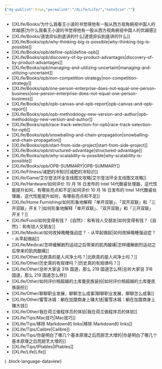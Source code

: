 ```yaml
---
{"dg-publish":true,"permalink":"/XLife/Life/","noteIcon":""}
---
```


- [[XLife/Books/为什么我看王小波的书觉得他有一股从西方视角俯视中国人的优越感\|为什么我看王小波的书觉得他有一股从西方视角俯视中国人的优越感]]
- [[XLife/Books/道诡异仙到底讲的什么\|道诡异仙到底讲的什么]]
- [[XLife/Books/opb/why-thinking-big-is-possible\|why-thinking-big-is-possible]]
- [[XLife/Books/opb/define-opb\|define-opb]]
- [[XLife/Books/opb/discovery-of-by-product-advantages\|discovery-of-by-product-advantages]]
- [[XLife/Books/opb/managing-and-utilizing-uncertaint\|managing-and-utilizing-uncertaint]]
- [[XLife/Books/opb/non-competition-strategy\|non-competition-strategy]]
- [[XLife/Books/opb/one-person-enterprise-does-not-equal-one-person-business\|one-person-enterprise-does-not-equal-one-person-business]]
- [[XLife/Books/opb/opb-canvas-and-opb-report\|opb-canvas-and-opb-report]]
- [[XLife/Books/opb/opb-methodology-new-version-and-author\|opb-methodology-new-version-and-author]]
- [[XLife/Books/opb/race-track-selection-for-opb\|race-track-selection-for-opb]]
- [[XLife/Books/opb/snowballing-and-chain-propagation\|snowballing-and-chain-propagation]]
- [[XLife/Books/opb/start-from-side-project\|start-from-side-project]]
- [[XLife/Books/opb/structured-advantage\|structured-advantage]]
- [[XLife/Books/opb/why-scalability-is-possible\|why-scalability-is-possible]]
- [[XLife/Books/opb/OPB-SUMMARY\|OPB-SUMMARY]]
- [[XLife/Fitness/减肥的冷知识\|减肥的冷知识]]
- [[XLife/Game/艾尔登法环全支线图文攻略\|艾尔登法环全支线图文攻略]]
- [[XLife/Hardware/如何评价 10 月 16 日发布的 Intel 14代酷睿处理器，这代性能提升如何，有哪些亮点和不足\|如何评价 10 月 16 日发布的 Intel 14代酷睿处理器，这代性能提升如何，有哪些亮点和不足]]
- [[XLife/Home Furnishing/如何形象地解释「单开双联」、「双开双联」和「三开双联」开关？\|如何形象地解释「单开双联」、「双开双联」和「三开双联」开关？]]
- [[XLife/Fund/如何变得有钱？《自然》：和有钱人交朋友\|如何变得有钱？《自然》：和有钱人交朋友]]
- [[XLife/Medical/如何改掉晚睡强迫症？ - 从早起做起\|如何改掉晚睡强迫症？ - 从早起做起]]
- [[XLife/Medical/怎样缓解剧烈运动之后带来的肌肉酸痛\|怎样缓解剧烈运动之后带来的肌肉酸痛]]
- [[XLife/Other/北欧真的是人间净土吗？\|北欧真的是人间净土吗？]]
- [[XLife/Other/历史真的有规律吗？\|历史真的有规律吗？]]
- [[XLife/Other/总听大家说 318 国道，那么 219 国道怎么样\|总听大家说 318 国道，那么 219 国道怎么样]]
- [[XLife/Other/如何评价杨超越的土库曼民族装扮\|如何评价杨超越的土库曼民族装扮]]
- [[XLife/Other/聊聊职业发展，聊聊怎么成事\|聊聊职业发展，聊聊怎么成事]]
- [[XLife/Other/蜜雪冰城：躺在加盟商身上赚大钱\|蜜雪冰城：躺在加盟商身上赚大钱]]
- [[XLife/Other/我在荷兰做程序员的体验\|我在荷兰做程序员的体验]]
- [[XLife/Tips/Mac技巧\|Mac技巧]]
- [[XLife/Tips/移除 Markdown的 links\|移除 Markdown的 links]]
- [[XLife/Tips/Calibre\|Calibre]]
- [[XLife/Tips/你是明白了哪几个基本原理之后而厨艺大增的\|你是明白了哪几个基本原理之后而厨艺大增的]]
- [[XLife/Tips/IPtables\|IPtables]]
- [[XLife/Life\|Life]]

{ .block-language-dataview}